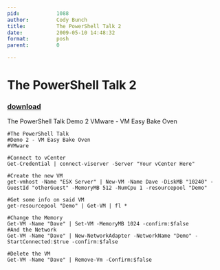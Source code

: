 ```yaml
---
pid:            1088
author:         Cody Bunch
title:          The PowerShell Talk 2
date:           2009-05-10 14:48:32
format:         posh
parent:         0

---
```


# The PowerShell Talk 2

### [download](Scripts\1088.ps1)

The PowerShell Talk Demo 2 VMware - VM Easy Bake Oven

```posh
#The PowerShell Talk
#Demo 2 - VM Easy Bake Oven
#VMware

#Connect to vCenter
Get-Credential | connect-viserver -Server "Your vCenter Here"

#Create the new VM
get-vmhost -Name "ESX Server" | New-VM -Name Dave -DiskMB "10240" -GuestId "otherGuest" -MemoryMB 512 -NumCpu 1 -resourcepool "Demo" 

#Get some info on said VM
get-resourcepool "Demo" | Get-VM | fl *

#Change the Memory
Get-VM -Name "Dave" | Set-VM -MemoryMB 1024 -confirm:$false
#And the Network
Get-VM -Name "Dave" | New-NetworkAdapter -NetworkName "Demo" -StartConnected:$true -confirm:$false

#Delete the VM
Get-VM -Name "Dave" | Remove-Vm -Confirm:$false
```
